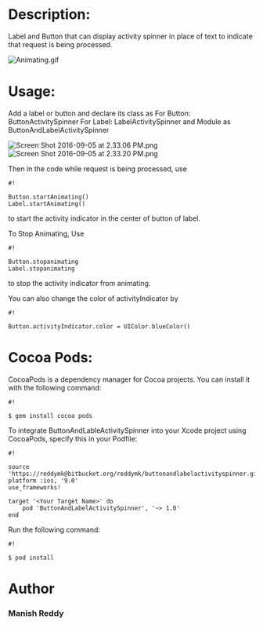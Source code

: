 # Description:
Label and Button that can display activity spinner in place of text to indicate that request is being processed.

![Animating.gif](https://bitbucket.org/repo/gj9GdG/images/3373217030-Animating.gif)

# Usage:
Add a label or button and declare its class as 
For Button: ButtonActivitySpinner
For Label: LabelActivitySpinner
and Module as ButtonAndLabelActivitySpinner

![Screen Shot 2016-09-05 at 2.33.06 PM.png](https://bitbucket.org/repo/gj9GdG/images/3145537823-Screen%20Shot%202016-09-05%20at%202.33.06%20PM.png)
![Screen Shot 2016-09-05 at 2.33.20 PM.png](https://bitbucket.org/repo/gj9GdG/images/2089856220-Screen%20Shot%202016-09-05%20at%202.33.20%20PM.png)

Then in the code while request is being processed, use 

```
#!

Button.startAnimating()
Label.startAnimating()
```

to start the activity indicator in the center of button of label. 

To Stop Animating, Use


```
#!

Button.stopanimating
Label.stopanimating
```
to stop the activity indicator from animating. 



You can also change the color of activityIndicator by 
```
#!

Button.activityIndicator.color = UIColor.blueColor()
```

	
# Cocoa Pods: 
CocoaPods is a dependency manager for Cocoa projects. 
You can install it with the following command:


```
#!

$ gem install cocoa pods

```

To integrate ButtonAndLableActivitySpinner into your Xcode project using CocoaPods, specify this in your Podfile: 

```
#!

source 'https://reddymk@bitbucket.org/reddymk/buttonandlabelactivityspinner.git'
platform :ios, '9.0'
use_frameworks!

target '<Your Target Name>' do
    pod 'ButtonAndLabelActivitySpinner', '~> 1.0'
end
```

Run the following command:


```
#!

$ pod install

```

# Author #
### Manish Reddy ###